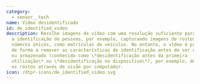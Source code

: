```yaml
---
category: 
  - sensor__tech
name: Video desidentificado
id: de_identified_video
description: Recolhe imagens de vídeo com uma resolução suficiente para permitir
  a identificação de pessoas, por exemplo, capturando imagens de rostos ou
  números únicos, como matrículas de veículos. No entanto, o vídeo é processado
  de forma a remover as características de identificação antes de ser utilizado
  ou armazenado (conhecido como \*desidentificação antes da primeira
  utilização\* ou \*desidentificação no dispositivo\*), por exemplo, desfocando
  os rostos através de visão por computador.
icon: /dtpr-icons/de_identified_video.svg
---
```

